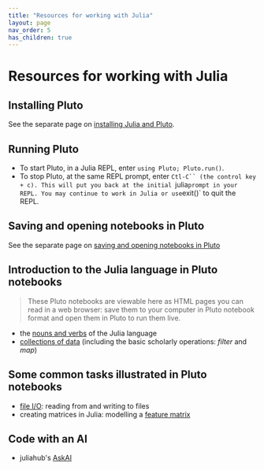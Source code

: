 ```yaml
---
title: "Resources for working with Julia"
layout: page
nav_order: 5
has_children: true
---
```


# Resources for working with Julia


## Installing Pluto

See the separate page on [installing Julia and Pluto](https://neelsmith.github.io/papyrus_to_pixels/techprereqs/).

## Running Pluto

- To start Pluto, in a Julia REPL, enter `using Pluto; Pluto.run()`. 
- To stop  Pluto, at the same REPL prompt, enter  `Ctl-C`` (the control key + c). This will put you back at the initial `julia` prompt in your REPL. You may continue to work in Julia or use `exit()` to quit the REPL.


## Saving and opening notebooks in Pluto

See the separate page on [saving and opening notebooks in Pluto](./pluto/)


## Introduction to the Julia language in Pluto notebooks

> These Pluto notebooks are viewable here as HTML pages you can read in a web browser: save them to your computer in Pluto notebook format and open them in Pluto  to run them live.

- the [nouns and verbs](./julia-nouns-verbs.html) of the Julia language
- [collections of data](./julia-collections-of-data.html) (including the basic scholarly operations: *filter* and *map*)

## Some common tasks illustrated in Pluto notebooks


- [file I/O](./fileio.html): reading from and writing to files
- creating matrices in Julia: modelling a [feature matrix](./featurematrix.html)


## Code with an AI

- juliahub's [AskAI](https://juliahub.com/ui/AskAI)

